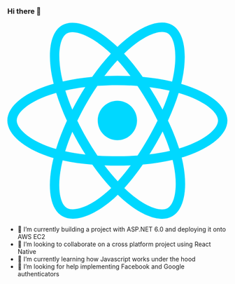 ### Hi there 👋

<!--
**brendobrendo/brendobrendo** is a ✨ _special_ ✨ repository because its `README.md` (this file) appears on your GitHub profile.

Here are some ideas to get you started:

- 🔭 I’m currently working on ...
- 🌱 I’m currently learning ...
- 👯 I’m looking to collaborate on ...
- 🤔 I’m looking for help with ...
- 💬 Ask me about ...
- 📫 How to reach me: ...
- 😄 Pronouns: ...
- ⚡ Fun fact: ...
-->
<?xml version="1.0" encoding="UTF-8" standalone="no"?>
<!DOCTYPE svg PUBLIC "-//W3C//DTD SVG 1.1//EN" "http://www.w3.org/Graphics/SVG/1.1/DTD/svg11.dtd">
<svg width="100%" height="100%" viewBox="0 0 562 500" version="1.1" xmlns="http://www.w3.org/2000/svg" xmlns:xlink="http://www.w3.org/1999/xlink" xml:space="preserve" xmlns:serif="http://www.serif.com/" style="fill-rule:evenodd;clip-rule:evenodd;stroke-linejoin:round;stroke-miterlimit:2;">
    <g transform="matrix(2.19298,0,0,2.19298,0,0)">
        <path d="M210.483,73.824c-2.655,-0.914 -5.407,-1.779 -8.241,-2.597c0.466,-1.901 0.894,-3.777 1.274,-5.621c6.238,-30.281 2.159,-54.676 -11.769,-62.708c-13.355,-7.701 -35.196,0.329 -57.254,19.526c-2.121,1.846 -4.248,3.8 -6.375,5.848c-1.416,-1.355 -2.831,-2.664 -4.241,-3.917c-23.118,-20.526 -46.29,-29.177 -60.204,-21.122c-13.343,7.724 -17.294,30.657 -11.678,59.355c0.542,2.772 1.176,5.603 1.892,8.481c-3.279,0.931 -6.445,1.923 -9.474,2.979c-27.104,9.449 -44.413,24.259 -44.413,39.62c-0,15.865 18.582,31.778 46.812,41.427c2.227,0.762 4.539,1.482 6.921,2.165c-0.773,3.113 -1.445,6.163 -2.01,9.138c-5.354,28.2 -1.173,50.591 12.134,58.266c13.744,7.926 36.812,-0.221 59.273,-19.855c1.776,-1.552 3.557,-3.198 5.342,-4.923c2.314,2.228 4.623,4.336 6.921,6.314c21.757,18.722 43.245,26.282 56.539,18.586c13.731,-7.949 18.194,-32.003 12.4,-61.268c-0.442,-2.235 -0.957,-4.518 -1.535,-6.842c1.62,-0.479 3.21,-0.974 4.76,-1.488c29.348,-9.723 48.443,-25.443 48.443,-41.52c0,-15.417 -17.868,-30.326 -45.517,-39.844Zm-6.365,70.984c-1.4,0.463 -2.836,0.911 -4.3,1.345c-3.24,-10.257 -7.612,-21.163 -12.963,-32.432c5.106,-11 9.31,-21.767 12.459,-31.957c2.619,0.758 5.16,1.557 7.61,2.4c23.689,8.156 38.14,20.213 38.14,29.504c-0,9.896 -15.606,22.743 -40.946,31.14Zm-10.514,20.834c2.562,12.941 2.927,24.641 1.231,33.787c-1.525,8.219 -4.591,13.698 -8.383,15.893c-8.067,4.669 -25.32,-1.401 -43.927,-17.412c-2.133,-1.836 -4.281,-3.795 -6.437,-5.87c7.214,-7.889 14.423,-17.06 21.459,-27.246c12.376,-1.098 24.068,-2.894 34.671,-5.345c0.522,2.107 0.986,4.173 1.386,6.193Zm-106.328,48.873c-7.882,2.783 -14.16,2.863 -17.955,0.675c-8.075,-4.657 -11.432,-22.636 -6.853,-46.752c0.525,-2.762 1.149,-5.599 1.869,-8.499c10.486,2.319 22.093,3.988 34.498,4.994c7.084,9.967 14.501,19.128 21.976,27.15c-1.633,1.576 -3.26,3.077 -4.877,4.492c-9.933,8.682 -19.886,14.842 -28.658,17.94Zm-36.927,-69.768c-12.483,-4.267 -22.792,-9.812 -29.858,-15.863c-6.35,-5.437 -9.555,-10.836 -9.555,-15.216c-0,-9.322 13.897,-21.212 37.076,-29.293c2.813,-0.981 5.757,-1.905 8.812,-2.773c3.204,10.42 7.406,21.315 12.477,32.332c-5.137,11.181 -9.399,22.249 -12.634,32.792c-2.178,-0.627 -4.288,-1.286 -6.318,-1.979Zm12.378,-84.259c-4.811,-24.588 -1.616,-43.135 6.425,-47.79c8.564,-4.958 27.502,2.111 47.463,19.835c1.276,1.133 2.557,2.318 3.841,3.545c-7.438,7.987 -14.787,17.079 -21.808,26.988c-12.04,1.116 -23.565,2.908 -34.161,5.309c-0.666,-2.68 -1.256,-5.313 -1.76,-7.887Zm110.427,27.267c-2.533,-4.375 -5.134,-8.647 -7.785,-12.803c8.168,1.033 15.994,2.404 23.343,4.081c-2.206,7.071 -4.956,14.464 -8.193,22.044c-2.323,-4.409 -4.779,-8.854 -7.365,-13.322Zm-45.032,-43.861c5.044,5.465 10.096,11.566 15.065,18.186c-5.007,-0.236 -10.076,-0.359 -15.187,-0.359c-5.063,-0 -10.094,0.12 -15.07,0.353c4.974,-6.559 10.069,-12.652 15.192,-18.18Zm-45.32,43.937c-2.53,4.387 -4.941,8.808 -7.227,13.238c-3.184,-7.553 -5.909,-14.98 -8.134,-22.152c7.304,-1.634 15.093,-2.971 23.209,-3.984c-2.689,4.194 -5.311,8.497 -7.848,12.897l-0,0.001Zm8.081,65.352c-8.385,-0.936 -16.291,-2.203 -23.593,-3.793c2.261,-7.299 5.045,-14.885 8.298,-22.6c2.291,4.426 4.711,8.848 7.257,13.246l0.001,-0c2.593,4.479 5.28,8.868 8.037,13.147Zm37.542,31.03c-5.184,-5.592 -10.354,-11.779 -15.403,-18.433c4.902,0.192 9.899,0.291 14.978,0.291c5.218,-0 10.376,-0.118 15.453,-0.344c-4.985,6.774 -10.018,12.97 -15.028,18.486Zm52.198,-57.817c3.422,7.799 6.306,15.345 8.596,22.52c-7.422,1.694 -15.436,3.058 -23.88,4.071c2.658,-4.211 5.281,-8.557 7.859,-13.026c2.607,-4.523 5.084,-9.052 7.425,-13.565Zm-16.898,8.101c-4.002,6.939 -8.111,13.562 -12.281,19.815c-7.597,0.543 -15.445,0.823 -23.444,0.823c-7.967,-0 -15.716,-0.248 -23.178,-0.732c-4.339,-6.335 -8.537,-12.978 -12.513,-19.846l0.001,-0c-3.966,-6.85 -7.616,-13.758 -10.923,-20.627c3.306,-6.884 6.947,-13.8 10.89,-20.637l-0.001,0.001c3.953,-6.855 8.114,-13.466 12.413,-19.761c7.613,-0.576 15.421,-0.876 23.311,-0.876l0,0c7.926,0 15.743,0.303 23.354,0.883c4.233,6.249 8.366,12.838 12.335,19.695c4.014,6.934 7.701,13.803 11.036,20.54c-3.325,6.853 -7.004,13.792 -11,20.722Zm22.56,-122.124c8.572,4.944 11.906,24.881 6.52,51.026c-0.344,1.668 -0.73,3.367 -1.151,5.089c-10.621,-2.451 -22.154,-4.274 -34.229,-5.407c-7.034,-10.017 -14.323,-19.124 -21.64,-27.008c1.967,-1.892 3.931,-3.697 5.888,-5.4c18.899,-16.447 36.564,-22.941 44.612,-18.3Zm-58.285,78.435c12.625,0 22.86,10.235 22.86,22.86c-0,12.625 -10.235,22.86 -22.86,22.86c-12.625,-0 -22.86,-10.235 -22.86,-22.86c0,-12.625 10.235,-22.86 22.86,-22.86Z" style="fill:#00d8ff;fill-rule:nonzero;"/>
    </g>
</svg>

- 🔭 I’m currently building a project with ASP.NET 6.0 and deploying it onto AWS EC2
- 👯 I’m looking to collaborate on a cross platform project using React Native
- 🌱 I’m currently learning how Javascript works under the hood
- 🤔 I’m looking for help implementing Facebook and Google authenticators

